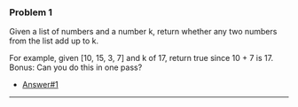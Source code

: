 ### Problem 1
Given a list of numbers and a number k, return whether any two numbers from the list add up to k.

For example, given [10, 15, 3, 7] and k of 17, return true since 10 + 7 is 17. Bonus: Can you do this in one pass?
- [Answer#1](https://github.com/FernandoFH/JavaScript/blob/master/Daily_Coding/Answer_1.js)
---
